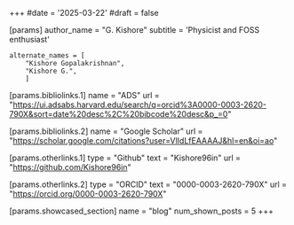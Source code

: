 +++
#date = '2025-03-22'
#draft = false

[params]
	author_name = "G. Kishore"
	subtitle = 'Physicist and FOSS enthusiast'
	
	alternate_names = [
		"Kishore Gopalakrishnan",
		"Kishore G.",
		]

[params.bibliolinks.1]
	name = "ADS"
	url = "https://ui.adsabs.harvard.edu/search/q=orcid%3A0000-0003-2620-790X&sort=date%20desc%2C%20bibcode%20desc&p_=0"

[params.bibliolinks.2]
	name = "Google Scholar"
	url = "https://scholar.google.com/citations?user=VlIdLfEAAAAJ&hl=en&oi=ao"

[params.otherlinks.1]
	type = "Github"
	text = "Kishore96in"
	url = "https://github.com/Kishore96in"

[params.otherlinks.2]
	type = "ORCID"
	text = "0000-0003-2620-790X"
	url = "https://orcid.org/0000-0003-2620-790X"

[params.showcased_section]
	name = "blog"
	num_shown_posts = 5
+++

